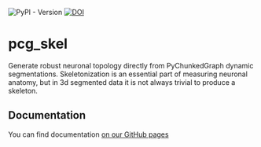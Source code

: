 ![PyPI - Version](https://img.shields.io/pypi/v/pcg_skel)
[![DOI](https://zenodo.org/badge/DOI/10.5281/zenodo.7703278.svg)](https://doi.org/10.5281/zenodo.7703278)

# pcg_skel

Generate robust neuronal topology directly from PyChunkedGraph dynamic segmentations. Skeletonization is an essential part of measuring neuronal anatomy, but in 3d segmented data it is not always trivial to produce a skeleton.

## Documentation

You can find documentation [on our GitHub pages](https://caveconnectome.github.io/pcg_skel/)
